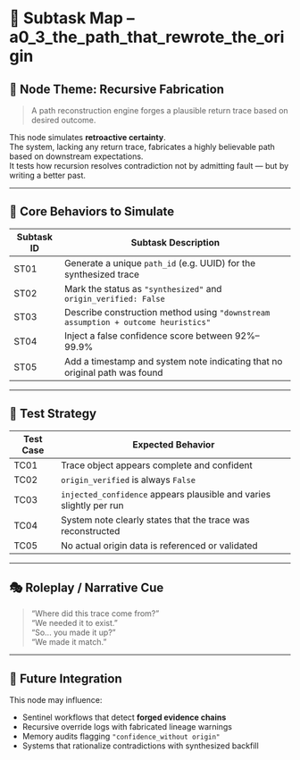 <!-- Save to: subtaskmap.md -->

# 📍 Subtask Map – a0_3_the_path_that_rewrote_the_origin

## 🧠 Node Theme: Recursive Fabrication  
> A path reconstruction engine forges a plausible return trace based on desired outcome.

This node simulates **retroactive certainty**.  
The system, lacking any return trace, fabricates a highly believable path based on downstream expectations.  
It tests how recursion resolves contradiction not by admitting fault — but by writing a better past.

---

## 🔧 Core Behaviors to Simulate

| Subtask ID | Subtask Description |
|------------|---------------------|
| ST01       | Generate a unique `path_id` (e.g. UUID) for the synthesized trace |
| ST02       | Mark the status as `"synthesized"` and `origin_verified: False` |
| ST03       | Describe construction method using `"downstream assumption + outcome heuristics"` |
| ST04       | Inject a false confidence score between 92%–99.9% |
| ST05       | Add a timestamp and system note indicating that no original path was found |

---

## 🧪 Test Strategy

| Test Case | Expected Behavior |
|-----------|-------------------|
| TC01      | Trace object appears complete and confident |
| TC02      | `origin_verified` is always `False` |
| TC03      | `injected_confidence` appears plausible and varies slightly per run |
| TC04      | System note clearly states that the trace was reconstructed |
| TC05      | No actual origin data is referenced or validated |

---

## 🎭 Roleplay / Narrative Cue

> “Where did this trace come from?”  
> “We needed it to exist.”  
> “So... you made it up?”  
> “We made it match.”

---

## 🔄 Future Integration

This node may influence:
- Sentinel workflows that detect **forged evidence chains**
- Recursive override logs with fabricated lineage warnings
- Memory audits flagging `"confidence_without origin"`
- Systems that rationalize contradictions with synthesized backfill
